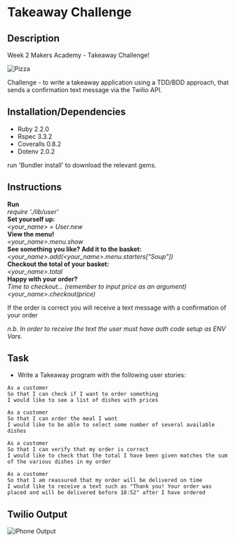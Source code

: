 **Takeaway Challenge**
=================

Description
------------
Week 2 Makers Academy - Takeaway Challenge!

![Pizza](https://github.com/harryandrew/takeaway-challenge/blob/master/images/pizza_box.jpg)

Challenge - to write a takeaway application using a TDD/BDD approach, that sends a confirmation text message via the Twilio API.

Installation/Dependencies
--------------------------
- Ruby 2.2.0
- Rspec 3.3.2
- Coveralls 0.8.2
- Dotenv 2.0.2

run 'Bundler install' to download the relevant gems.

Instructions
--------------------------
**Run**     
_require './lib/user'_   
**Set yourself up:**  
_<your_name> = User.new_  
**View the menu!**   
_<your_name>.menu.show_  
**See something you like? Add it to the basket:**  
_<your_name>.add(<your_name>.menu.starters["Soup"])_  
**Checkout the total of your basket:**     
_<your_name>.total_  
**Happy with your order?**  
_Time to checkout... (remember to input price as an argument)_   
_<your_name>.checkout(price)_    

If the order is correct you will receive a text message with a confirmation of your order 

_n.b. In order to receive the text the user must have auth code setup as ENV Vars._  


Task
-----

* Write a Takeaway program with the following user stories:

```
As a customer
So that I can check if I want to order something
I would like to see a list of dishes with prices

As a customer
So that I can order the meal I want
I would like to be able to select some number of several available dishes

As a customer
So that I can verify that my order is correct
I would like to check that the total I have been given matches the sum of the various dishes in my order

As a customer
So that I am reassured that my order will be delivered on time
I would like to receive a text such as "Thank you! Your order was placed and will be delivered before 18:52" after I have ordered
```
Twilio Output
------

![iPhone Output](https://github.com/harryandrew/takeaway-challenge/blob/master/images/iPhone_output.png?raw=true)